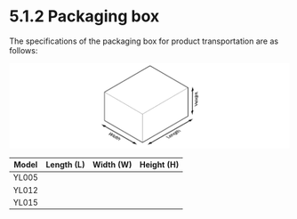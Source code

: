 # 5.1.2 Packaging box

The specifications of the packaging box for product transportation are as follows:

![Figure 54 Packaging box for product transportation](../../.gitbook/assets/image134.png)

| Model | Length **\(L\)** | **Width \(W\)** | **Height \(H\)** |
| :---: | :---: | :---: | :---: |
| YL005 |  |  |  |
| YL012 |  |  |  |
| YL015 |  |  |  |

